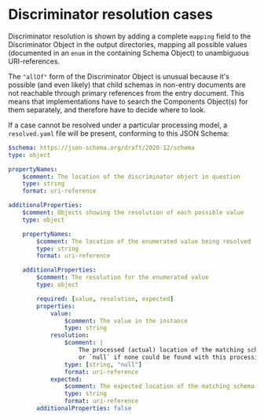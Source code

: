 # Discriminator resolution cases

Discriminator resolution is shown by adding a complete `mapping` field
to the Discriminator Object in the output directories, mapping all possible
values (documented in an `enum` in the containing Schema Object) to
unambiguous URI-references.

The `"allOf"` form of the Discriminator Object is unusual because
it's possible (and even likely) that child schemas in non-entry documents
are not reachable through primary references from the entry document.
This means that implementations have to search the Components Object(s)
for them separately, and therefore have to decide where to look.

If a case cannot be resolved under a particular processing model,
a `resolved.yaml` file will be present, conforming to this JSON Schema:

```YAML
$schema: https://json-schema.org/draft/2020-12/schema
type: object

propertyNames:
    $comment: The location of the discriminator object in question
    type: string
    format: uri-reference

additionalProperties:
    $comment: Objects showing the resolution of each possible value
    type: object

    propertyNames:
        $comment: The location of the enumerated value being resolved
        type: string
        format: uri-reference

    additionalProperties:
        $comment: The resolution for the enumerated value
        type: object

        required: [value, resolution, expected]
        properties:
            value:
                $comment: The value in the instance
                type: string
            resolution:
                $comment: |
                    The processed (actual) location of the matching schema,
                    or `null` if none could be found with this processing model
                type: [string, "null"]
                format: uri-reference
            expected:
                $comment: The expected location of the matching schema
                type: string
                format: uri-reference
        additionalProperties: false
```
